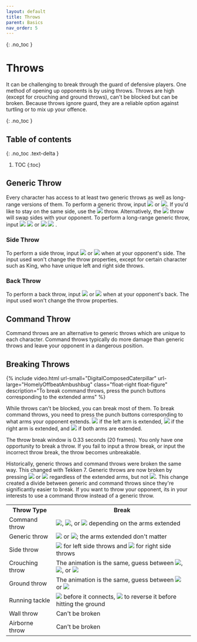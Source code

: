 ```yaml
---
layout: default
title: Throws
parent: Basics
nav_order: 5
---
```


{: .no_toc }
# Throws
It can be challenging to break through the guard of defensive players.
One method of opening up opponents is by using throws.
Throws are high (except for crouching and ground throws), can't be
blocked but can be broken. Because throws ignore guard, they are a reliable option
against turtling or to mix up your offence.

{: .no_toc }
## Table of contents
{: .no_toc .text-delta }

1. TOC
{:toc}

## Generic Throw
Every character has access to at least two generic throws as well as
long-range versions of them.
To perform a generic throw, input
<img class="icon" src="/assets/img/1+3.svg"> or
<img class="icon" src="/assets/img/2+4.svg">. If you'd like to stay on the same
side, use the <img class="icon" src="/assets/img/1+3.svg"> throw.
Alternatively, the <img class="icon" src="/assets/img/2+4.svg"> throw will swap
sides with your opponent.
To perform a long-range generic throw, input
<span class="no-break">
  <img class="icon" src="/assets/img/f.svg">
  <img class="icon" src="/assets/img/1+3.svg">
</span> or
<span class="no-break">
  <img class="icon" src="/assets/img/f.svg">
  <img class="icon" src="/assets/img/2+4.svg">
</span>.

### Side Throw
To perform a side throw, input
<img class="icon" src="/assets/img/1+3.svg"> or
<img class="icon" src="/assets/img/2+4.svg"> when at your opponent's side. The
input used won't change the throw properties, except for certain character
such as King, who have unique left and right side throws.

### Back Throw
To perform a back throw, input
<img class="icon" src="/assets/img/1+3.svg"> or
<img class="icon" src="/assets/img/2+4.svg"> when at your opponent's back. The
input used won't change the throw properties.

## Command Throw
Command throws are an alternative to generic throws which are unique to each
character. Command throws typically do more damage than generic throws and leave
your opponent in a dangerous position.

## Breaking Throws

{% include video.html url-small="DigitalComposedCaterpillar" url-large="HomelyOffbeatAmbushbug"
class="float-right float-figure"
description="To break command throws, press the punch buttons corresponding to
the extended arms" %}

While throws can't be blocked, you can break most of them. To break
command throws, you need to press the punch buttons corresponding to what
arms your opponent extends.
<img class="icon" src="/assets/img/1.svg">
if the left arm is extended,
<img class="icon" src="/assets/img/2.svg">
if the right arm is extended, and
<img class="icon" src="/assets/img/1+2.svg">
if both arms are extended.

The throw break window is 0.33 seconds (20 frames). You only have one
opportunity to break a throw. If you fail to input a throw
break, or input the incorrect throw break, the throw becomes unbreakable.

Historically, generic throws and command throws were broken the same way.
This changed with Tekken 7. Generic throws are now broken by pressing
<img class="icon" src="/assets/img/1.svg"> or
<img class="icon" src="/assets/img/2.svg"> regardless of the extended arms,
but not <img class="icon" src="/assets/img/1+2.svg">. This change created a divide
between generic and command throws since they're significantly easier to break.
If you want to throw your opponent, its in your interests to use a command throw
instead of a generic throw.

<table>
  <tr> <th>Throw Type</th> <th>Break</th> </tr>
  <tr> <td>Command throw</td>
    <td>
      <img class="icon" src="/assets/img/1.svg">,
      <img class="icon" src="/assets/img/2.svg">, or
      <img class="icon" src="/assets/img/1+2.svg"> depending on the arms extended
    </td>
  </tr>
  <tr> <td>Generic throw</td>
    <td>
      <img class="icon" src="/assets/img/1.svg"> or
      <img class="icon" src="/assets/img/2.svg">; the arms extended don't matter
    </td>
  </tr>
  <tr> <td>Side throw</td>
    <td>
      <img class="icon" src="/assets/img/1.svg"> for left side throws and
      <img class="icon" src="/assets/img/2.svg"> for right side throws
    </td>
  </tr>
  <tr> <td>Crouching throw</td>
    <td>
      The animation is the same, guess between
      <img class="icon" src="/assets/img/1.svg">,
      <img class="icon" src="/assets/img/2.svg">, or
      <img class="icon" src="/assets/img/1+2.svg">
    </td>
  </tr>
  <tr> <td>Ground throw</td>
    <td>
      The animation is the same, guess between
      <img class="icon" src="/assets/img/1.svg"> or
      <img class="icon" src="/assets/img/2.svg">
    </td>
  </tr>
  <tr> <td>Running tackle</td>
    <td>
      <img class="icon" src="/assets/img/1+2.svg"> before it connects,
      <img class="icon" src="/assets/img/1+2.svg"> to reverse it before hitting
      the ground
    </td>
  </tr>
  <tr> <td>Wall throw</td> <td>Can't be broken</td> </tr>
  <tr> <td>Airborne throw</td> <td>Can't be broken</td> </tr>
</table>
